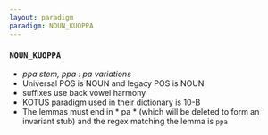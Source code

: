```yaml
---
layout: paradigm
paradigm: NOUN_KUOPPA
---
```

### ` NOUN_KUOPPA `

* _ppa stem, ppa : pa variations_
* Universal POS is NOUN and legacy POS is NOUN
* suffixes use back vowel harmony
* KOTUS paradigm used in their dictionary is 10-B
* The lemmas must end in * pa * (which will be deleted to form an invariant stub) and the regex matching the lemma is ` ppa `
